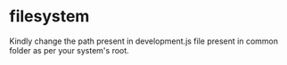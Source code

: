 # filesystem
Kindly change the path present in development.js file present in common folder as per your system's root.
